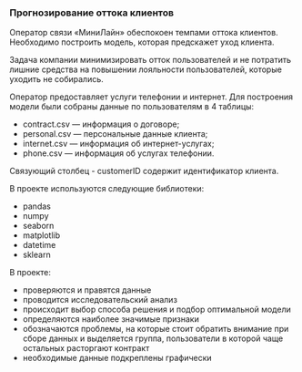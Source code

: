 ### Прогнозирование оттока клиентов

Оператор связи «МиниЛайн» обеспокоен темпами оттока клиентов. Необходимо построить модель, которая предскажет уход клиента. 

Задача компании минимизировать отток пользователей и не потратить лишние средства на повышении лояльности пользователей, которые уходить не собирались.

Оператор предоставляет услуги телефонии и интернет. Для построения модели были собраны данные по пользователям в 4 таблицы:

*	contract.csv — информация о договоре;
*	personal.csv — персональные данные клиента;
*	internet.csv — информация об интернет-услугах;
*	phone.csv — информация об услугах телефонии.

Связующий столбец - customerID содержит идентификатор клиента.

В проекте используются следующие библиотеки:

*	pandas
*	numpy
*	seaborn
*	matplotlib
*	datetime
*	sklearn

В проекте:

* проверяются и правятся данные
* проводится исследовательский анализ
* происходит выбор способа решения и подбор оптимальной модели
* определяются наиболее значимые признаки
* обозначаются проблемы, на которые стоит обратить внимание при сборе данных и выделяется группа, пользователи в которой чаще остальных расторгают контракт  
* необходимые данные подкреплены графически

